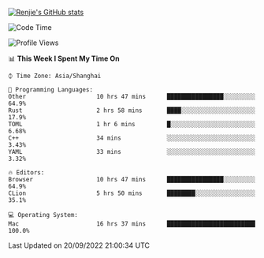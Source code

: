 [![Renjie's GitHub stats](https://github-readme-stats.vercel.app/api?username=liurenjie1024&show_icons=true&theme=chartreuse-dark)](https://github.com/anuraghazra/github-readme-stats)

<!--START_SECTION:waka-->
![Code Time](http://img.shields.io/badge/Code%20Time-168%20hrs%2039%20mins-blue)

![Profile Views](http://img.shields.io/badge/Profile%20Views-18-blue)

📊 **This Week I Spent My Time On** 

```text
⌚︎ Time Zone: Asia/Shanghai

💬 Programming Languages: 
Other                    10 hrs 47 mins      ████████████████░░░░░░░░░   64.9% 
Rust                     2 hrs 58 mins       ████░░░░░░░░░░░░░░░░░░░░░   17.9% 
TOML                     1 hr 6 mins         █░░░░░░░░░░░░░░░░░░░░░░░░   6.68% 
C++                      34 mins             ░░░░░░░░░░░░░░░░░░░░░░░░░   3.43% 
YAML                     33 mins             ░░░░░░░░░░░░░░░░░░░░░░░░░   3.32%

🔥 Editors: 
Browser                  10 hrs 47 mins      ████████████████░░░░░░░░░   64.9% 
CLion                    5 hrs 50 mins       ████████░░░░░░░░░░░░░░░░░   35.1%

💻 Operating System: 
Mac                      16 hrs 37 mins      █████████████████████████   100.0%

```


 Last Updated on 20/09/2022 21:00:34 UTC
<!--END_SECTION:waka-->

